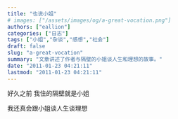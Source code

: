 ```yaml
---
title: "也说小姐"
# images: ["/assets/images/og/a-great-vocation.png"]
authors: ["eallion"]
categories: ["日志"]
tags: ["小姐","杂谈","感想","社会"]
draft: false
slug: "a-great-vocation"
summary: "文章讲述了作者与隔壁的小姐谈人生和理想的故事。"
date: "2011-01-23 04:21:11"
lastmod: "2011-01-23 04:21:11"
---
```


好久之前
我住的隔壁就是小姐

我还真会跟小姐谈人生谈理想
